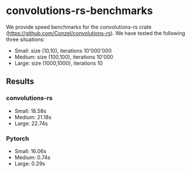 # convolutions-rs-benchmarks

We provide speed benchmarks for the convolutions-rs crate (https://github.com/Conzel/convolutions-rs).
We have tested the following three situations:

- Small: size (10,10), iterations 10'000'000
- Medium: size (100,100), iterations 10'000
- Large: size (1000,1000), iterations 10

## Results

### convolutions-rs
- Small: 18.58s
- Medium: 21.18s
- Large: 22.74s

### Pytorch
- Small: 16.06s 
- Medium: 0.74s
- Large: 0.29s
